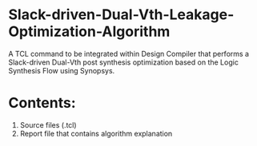 ﻿# Slack-driven-Dual-Vth-Leakage-Optimization-Algorithm
 A TCL command to be integrated within Design Compiler that performs a Slack-driven Dual-Vth post synthesis optimization based on the Logic Synthesis Flow using Synopsys.
 
 # Contents:
 1. Source files (.tcl)
 2. Report file that contains algorithm explanation
